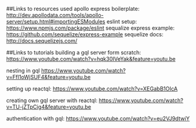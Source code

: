 ##Links to resources used
apollo express boilerplate:
http://dev.apollodata.com/tools/apollo-server/setup.html#importingESModules
eslint setup:
https://www.npmjs.com/package/eslint
sequalize express example:
https://github.com/sequelize/express-example
sequelize docs:
http://docs.sequelizejs.com/

##Links to tutorials
building a gql server form scratch: https://www.youtube.com/watch?v=hqk30IVeYak&feature=youtu.be

nesting in gql
https://www.youtube.com/watch?v=Ffl1oWjSUF4&feature=youtu.be

setting up reactql: https://www.youtube.com/watch?v=XEGabB1OIcA

creating own gql server with reactql: https://www.youtube.com/watch?v=TU-jZTpCig4&feature=youtu.be

authentication with gql: https://www.youtube.com/watch?v=eu2VJ9dtwiY
